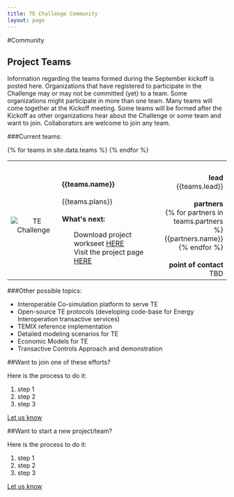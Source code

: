 ```yaml
---
title: TE Challenge Community
layout: page
---
```

#Community

## Project Teams
Information regarding the teams formed during the September kickoff is posted here. Organizations that have registered to participate in the Challenge
may or may not be committed (yet) to a team. Some organizations might participate in more than one team. Many teams will come 
together at the Kickoff meeting. Some teams will be formed after the Kickoff as other organizations hear about the Challenge 
or some team and want to join. Collaborators are welcome to join any team.  
 
###Current teams:

<table id="teams1" style="width:100%">
	{% for teams in site.data.teams %}
	<tr><td colspan="3"><br/></td></tr>
	<tr>
		<td style="width:25%;text-align:center;">
			<img class="logo" src="{{ site.baseurl }}/{{ teams.imageUrl }}" alt="TE Challenge">
		</td>
		<td class="desc" style="width:50%;padding:5px;">
			<b>{{teams.name}}</b>
			<br/><br/>
			{{teams.plans}}
			<br/><br/>
			<b>What's next:</b>
			<ul style="list-style-type: none;">
				<li>Download project workseet <a href="{{teams.worksheetUrl}}">HERE</a></li>
				<li>Visit the project page <a href="{{teams.url}}">HERE</a></li>
			</ul>
		</td> 
		<td style="width:25%;text-align:right;">
			<b>lead</b>
			<br/>
			{{teams.lead}}
			<br/><br/>
			<b>partners</b>
			<br/>
			{% for partners in teams.partners %}
				{{partners.name}}<br/>
			{% endfor %}
			<br/><br/>
			<b>point of contact</b>
			<br/>
			TBD
		</td>
	</tr>
	{% endfor %}
</table>

###Other possible topics:

 * Interoperable Co-simulation platform to serve TE
 * Open-source TE protocols (developing code-base for Energy Interoperation transactive services)
 * TEMIX reference implementation 
 * Detailed modeling scenarios for TE
 * Economic Models for TE
 * Transactive Controls Approach and demonstration

##Want to join one of these efforts?

Here is the process to do it:

1. step 1
2. step 2
3. step 3

[Let us know](../join)

##Want to start a new project/team?

Here is the process to do it:

1. step 1
2. step 2
3. step 3

[Let us know](../join)
